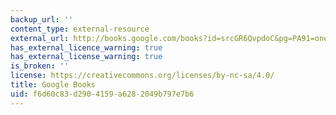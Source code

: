 ```yaml
---
backup_url: ''
content_type: external-resource
external_url: http://books.google.com/books?id=srcGR6QvpdoC&pg=PA91=onepage
has_external_licence_warning: true
has_external_license_warning: true
is_broken: ''
license: https://creativecommons.org/licenses/by-nc-sa/4.0/
title: Google Books
uid: f6d60c83-d290-4159-a628-2049b797e7b6
---
```

